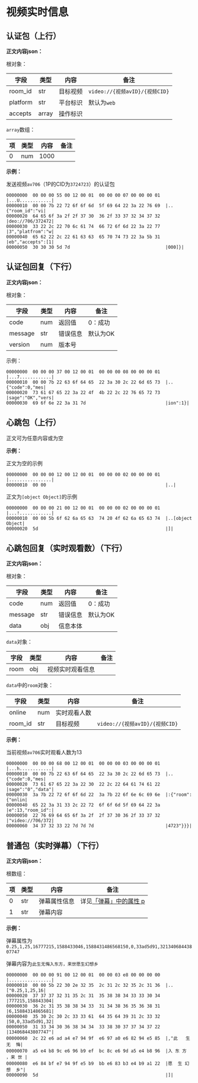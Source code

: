 # 视频实时信息

## 认证包（上行）

**正文内容json：**

根对象：

| 字段     | 类型   | 内容     | 备注                           |
| -------- | ------ | -------- | ------------------------------ |
| room_id  | str    | 目标视频 | `video://{视频avID}/{视频CID}` |
| platform | str    | 平台标识 | 默认为`web`                    |
| accepts  | array | 操作标识 |                                |

`array`数组：

| 项   | 类型 | 内容 | 备注 |
| ---- | ---- | ---- | ---- |
| 0    | num  | 1000 |      |

**示例：**

发送视频`av706`（1P的CID为` 3724723 `）的认证包

```
00000000  00 00 00 55 00 12 00 01  00 00 00 07 00 00 00 01  |...U............|
00000010  00 00 7b 22 72 6f 6f 6d  5f 69 64 22 3a 22 76 69  |..{"room_id":"vi|
00000020  64 65 6f 3a 2f 2f 37 30  36 2f 33 37 32 34 37 32  |deo://706/372472|
00000030  33 22 2c 22 70 6c 61 74  66 72 6f 6d 22 3a 22 77  |3","platfrom":"w|
00000040  65 62 22 2c 22 61 63 63  65 70 74 73 22 3a 5b 31  |eb","accepts":[1|
00000050  30 30 30 5d 7d                                    |000]}|
```

## 认证包回复（下行）

**正文内容json：**

根对象：

| 字段    | 类型 | 内容     | 备注     |
| ------- | ---- | -------- | -------- |
| code    | num  | 返回值   | 0：成功  |
| message | str  | 错误信息 | 默认为OK |
| version | num  | 版本号   |          |

示例：

```
00000000  00 00 00 37 00 12 00 01  00 00 00 08 00 00 00 01  |...7............|
00000010  00 00 7b 22 63 6f 64 65  22 3a 30 2c 22 6d 65 73  |..{"code":0,"mes|
00000020  73 61 67 65 22 3a 22 4f  4b 22 2c 22 76 65 72 73  |sage":"OK","vers|
00000030  69 6f 6e 22 3a 31 7d                              |ion":1}|
```

## 心跳包（上行）

正文可为任意内容或为空

**示例：**

正文为空的示例

```
00000000  00 00 00 12 00 12 00 01  00 00 00 02 00 00 00 01  |................|
00000010  00 00                                             |..|
```

正文为`[object Object]`的示例

```
00000000  00 00 00 21 00 12 00 01  00 00 00 02 00 00 00 01  |...!............|
00000010  00 00 5b 6f 62 6a 65 63  74 20 4f 62 6a 65 63 74  |..[object Object|
00000020  5d                                                |]|
```

## 心跳包回复（实时观看数）（下行）

**正文内容json：**

根对象：

| 字段    | 类型 | 内容     | 备注     |
| ------- | ---- | -------- | -------- |
| code    | num  | 返回值   | 0：成功  |
| message | str  | 错误信息 | 默认为OK |
| data    | obj  | 信息本体 |          |

`data`对象：

| 字段 | 类型 | 内容             | 备注 |
| ---- | ---- | ---------------- | ---- |
| room | obj  | 视频实时观看信息 |      |

`data`中的`room`对象：

| 字段    | 类型 | 内容         | 备注                           |
| ------- | ---- | ------------ | ------------------------------ |
| online  | num  | 实时观看人数 |                                |
| room_id | str  | 目标视频     | `video://{视频avID}/{视频CID}` |

**示例：**

当前视频`av706`实时观看人数为13

```
00000000  00 00 00 68 00 12 00 01  00 00 00 03 00 00 00 01  |...h............|
00000010  00 00 7b 22 63 6f 64 65  22 3a 30 2c 22 6d 65 73  |..{"code":0,"mes|
00000020  73 61 67 65 22 3a 22 30  22 2c 22 64 61 74 61 22  |sage":"0","data"|
00000030  3a 7b 22 72 6f 6f 6d 22  3a 7b 22 6f 6e 6c 69 6e  |:{"room":{"onlin|
00000040  65 22 3a 31 33 2c 22 72  6f 6f 6d 5f 69 64 22 3a  |e":13,"room_id":|
00000050  22 76 69 64 65 6f 3a 2f  2f 37 30 36 2f 33 37 32  |"video://706/372|
00000060  34 37 32 33 22 7d 7d 7d                           |4723"}}}|
```

## 普通包（实时弹幕）（下行）

**正文内容json：**

根数组：

| 项   | 类型 | 内容         | 备注                                                         |
| ---- | ---- | ------------ | ------------------------------------------------------------ |
| 0    | str  | 弹幕属性信息 | 详见[「弹幕」中的属性 p](https://github.com/SocialSisterYi/bilibili-API-collect/blob/master/danmaku/danmaku_xml.md) |
| 1    | str  | 弹幕内容     |                                                              |

**示例：**

弹幕属性为`0.25,1,25,16777215,1588433046,1588431486568150,0,33ad5d91,32134068443807747`

弹幕内容为`此生无悔入东方，来世愿生幻想乡`

```
00000000  00 00 00 91 00 12 00 01  00 00 03 e8 00 00 00 00  |................|
00000010  00 00 5b 22 30 2e 32 35  2c 31 2c 32 35 2c 31 36  |..["0.25,1,25,16|
00000020  37 37 37 32 31 35 2c 31  35 38 38 34 33 33 30 34  |777215,158843304|
00000030  36 2c 31 35 38 38 34 33  31 34 38 36 35 36 38 31  |6,15884314865681|
00000040  35 30 2c 30 2c 33 33 61  64 35 64 39 31 2c 33 32  |50,0,33ad5d91,32|
00000050  31 33 34 30 36 38 34 34  33 38 30 37 37 34 37 22  |134068443807747"|
00000060  2c 22 e6 ad a4 e7 94 9f  e6 97 a0 e6 82 94 e5 85  |,"此   生  无  悔|
00000070  a5 e4 b8 9c e6 96 b9 ef  bc 8c e6 9d a5 e4 b8 96  |入 东 方 ，来 世 |
00000080  e6 84 bf e7 94 9f e5 b9  bb e6 83 b3 e4 b9 a1 22  |愿  生 幻 想  乡"|
00000090  5d                                                |]|
```

